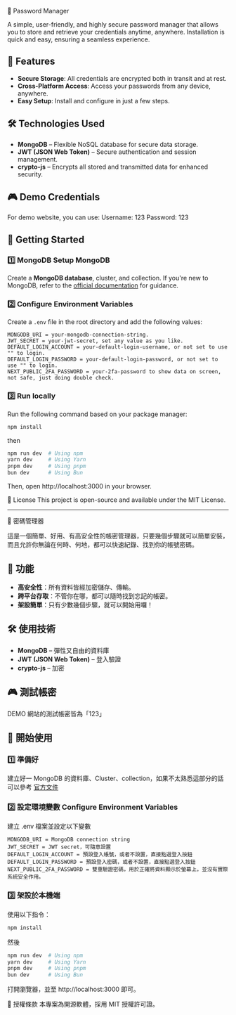 🔐 Password Manager

A simple, user-friendly, and highly secure password manager that allows you to store and retrieve your credentials anytime, anywhere. Installation is quick and easy, ensuring a seamless experience.

## 🚀 Features

- **Secure Storage**: All credentials are encrypted both in transit and at rest.
- **Cross-Platform Access**: Access your passwords from any device, anywhere.
- **Easy Setup**: Install and configure in just a few steps.

## 🛠️ Technologies Used

- **MongoDB** – Flexible NoSQL database for secure data storage.
- **JWT (JSON Web Token)** – Secure authentication and session management.
- **crypto-js** – Encrypts all stored and transmitted data for enhanced security.

## 🎮 Demo Credentials

For demo website, you can use:
Username: 123 Password: 123

## 📖 Getting Started

### 1️⃣ MongoDB Setup MongoDB

Create a **MongoDB database**, cluster, and collection. If you're new to MongoDB, refer to the [official documentation](https://www.mongodb.com/docs/) for guidance.

### 2️⃣ Configure Environment Variables

Create a `.env` file in the root directory and add the following values:

```env
MONGODB_URI = your-mongodb-connection-string.
JWT_SECRET = your-jwt-secret, set any value as you like.
DEFAULT_LOGIN_ACCOUNT = your-default-login-username, or not set to use "" to login.
DEFAULT_LOGIN_PASSWORD = your-default-login-password, or not set to use "" to login.
NEXT_PUBLIC_2FA_PASSWORD = your-2fa-password to show data on screen, not safe, just doing double check.
```

### 3️⃣ Run locally
Run the following command based on your package manager:

```bash
npm install
```

then

```bash
npm run dev  # Using npm
yarn dev     # Using Yarn
pnpm dev     # Using pnpm
bun dev      # Using Bun
```

Then, open http://localhost:3000 in your browser.

📜 License
This project is open-source and available under the MIT License.


---

 🔐 密碼管理器

這是一個簡單、好用、有高安全性的帳密管理器，只要幾個步驟就可以簡單安裝，而且允許你無論在何時、何地，都可以快速紀錄、找到你的帳號密碼。

## 🚀 功能

- **高安全性**：所有資料皆經加密儲存、傳輸。
- **跨平台存取**：不管你在哪，都可以隨時找到忘記的帳密。
- **架設簡單**：只有少數幾個步驟，就可以開始用囉！

## 🛠️ 使用技術

- **MongoDB** – 彈性又自由的資料庫
- **JWT (JSON Web Token)** – 登入驗證
- **crypto-js** – 加密

## 🎮 測試帳密

DEMO 網站的測試帳密皆為「123」

## 📖 開始使用

### 1️⃣ 準備好

建立好一 MongoDB 的資料庫、Cluster、collection，如果不太熟悉這部分的話可以參考 [官方文件](https://www.mongodb.com/docs/) 

### 2️⃣ 設定環境變數 Configure Environment Variables

建立 .env 檔案並設定以下變數

```env
MONGODB_URI = MongoDB connection string
JWT_SECRET = JWT secret，可隨意設置
DEFAULT_LOGIN_ACCOUNT = 預設登入帳號，或者不設置，直接點選登入按鈕
DEFAULT_LOGIN_PASSWORD = 預設登入密碼，或者不設置，直接點選登入按鈕
NEXT_PUBLIC_2FA_PASSWORD = 雙重驗證密碼，用於正確將資料顯示於螢幕上，並沒有實際系統安全作用。
```

### 3️⃣ 架設於本機端
使用以下指令：

```bash
npm install
```

然後

```bash
npm run dev  # Using npm
yarn dev     # Using Yarn
pnpm dev     # Using pnpm
bun dev      # Using Bun
```

打開瀏覽器，並至 http://localhost:3000 即可。

📜 授權條款
本專案為開源軟體，採用 MIT 授權許可證。